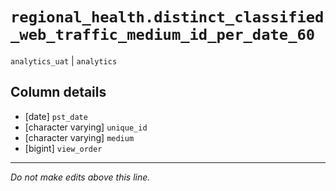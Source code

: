 # `regional_health.distinct_classified_web_traffic_medium_id_per_date_60`
`analytics_uat` | `analytics`

## Column details
* [date]      `pst_date`
* [character varying] `unique_id`
* [character varying] `medium`
* [bigint]    `view_order`

-------------------------------------------------------------------------------
*Do not make edits above this line.*

